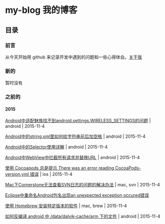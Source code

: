 # my-blog 我的博客

## 目录

### 前言

从今天开始用 github 来记录开发中遇到的问题和一些心得体会。[关于我](http://hiroz.cn/about-me/)

### 新的

暂时没有

### 之前的

#### 2015

[Android中适配魅族找不到android.settings.WIRELESS_SETTINGS的问题](android-adapte-meizu-wireless-settings.md) | android | 2015-11-4

[Android中的string.xml里如何给字符串前后加空格](android-add-space-in-xml.md) | android | 2015-11-4

[Android中的Selector使用详解](android-selector.md) | android | 2015-11-4

[Android中WebView中拦截所有请求并替换URL](android-webview-intercept-request.md) | android | 2015-11-4

[使用 Cocoapods 总是提示 There was an error reading CocoaPods-version.yml 错误](cocoapods-consult-xxx-for-more-info.md) | ios | 2015-11-4

[Mac下Cornerstone无法查看SVN日志的问题的解决办法](cornerstone-log-bug.md) | mac, svn | 2015-11-4

[Eclipse中重命名Android包名出现an unexpected exception occured错误](rename-application-package-exception-in-eclipse.md)

[使用 Homebrew 安装特定版本的软件](2015/use-homebrew-install-special-version-software.md) | mac, brew | 2015-11-4

[如何反编译 android 中 /data/dalvik-cache/arm 下的文件](2015/decompile-dalvik-cache.md) | android | 2015-11-4
